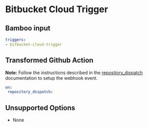# Bitbucket Cloud Trigger

## Bamboo input

```yaml
triggers:
- bitbucket-cloud-trigger
```

## Transformed Github Action

**Note:** Follow the instructions described in the [repository_dispatch](https://docs.github.com/en/actions/using-workflows/events-that-trigger-workflows#repository_dispatch) documentation to setup the webhook event.

```yaml
on:
 repository_dispatch:
```

## Unsupported Options

- None
